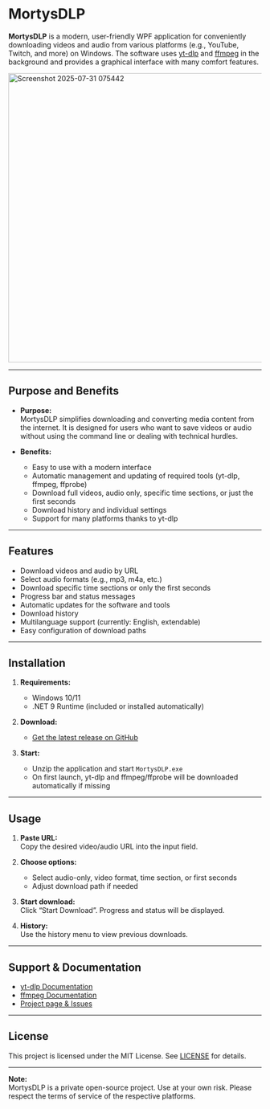 # MortysDLP

**MortysDLP** is a modern, user-friendly WPF application for conveniently downloading videos and audio from various platforms (e.g., YouTube, Twitch, and more) on Windows. The software uses [yt-dlp](https://github.com/yt-dlp/yt-dlp) and [ffmpeg](https://ffmpeg.org/) in the background and provides a graphical interface with many comfort features.


<img width="702" height="576" alt="Screenshot 2025-07-31 075442" src="https://github.com/user-attachments/assets/8522eba1-6fe8-4f86-af61-420d6c3df3eb" />


---

## Purpose and Benefits

- **Purpose:**  
  MortysDLP simplifies downloading and converting media content from the internet. It is designed for users who want to save videos or audio without using the command line or dealing with technical hurdles.

- **Benefits:**  
  - Easy to use with a modern interface  
  - Automatic management and updating of required tools (yt-dlp, ffmpeg, ffprobe)  
  - Download full videos, audio only, specific time sections, or just the first seconds  
  - Download history and individual settings  
  - Support for many platforms thanks to yt-dlp

---


## Features

- Download videos and audio by URL
- Select audio formats (e.g., mp3, m4a, etc.)
- Download specific time sections or only the first seconds
- Progress bar and status messages
- Automatic updates for the software and tools
- Download history
- Multilanguage support (currently: English, extendable)
- Easy configuration of download paths

---

## Installation

1. **Requirements:**  
   - Windows 10/11  
   - .NET 9 Runtime (included or installed automatically)

2. **Download:**  
   - [Get the latest release on GitHub](https://github.com/MortysTerminal/MortysDLP/releases)

3. **Start:**  
   - Unzip the application and start `MortysDLP.exe`  
   - On first launch, yt-dlp and ffmpeg/ffprobe will be downloaded automatically if missing

---

## Usage

1. **Paste URL:**  
   Copy the desired video/audio URL into the input field.

2. **Choose options:**  
   - Select audio-only, video format, time section, or first seconds
   - Adjust download path if needed

3. **Start download:**  
   Click “Start Download”. Progress and status will be displayed.

4. **History:**  
   Use the history menu to view previous downloads.

---

## Support & Documentation

- [yt-dlp Documentation](https://github.com/yt-dlp/yt-dlp)
- [ffmpeg Documentation](https://ffmpeg.org/documentation.html)
- [Project page & Issues](https://github.com/MortysTerminal/MortysDLP/issues)

---

## License

This project is licensed under the MIT License. See [LICENSE](LICENSE) for details.

---

**Note:**  
MortysDLP is a private open-source project. Use at your own risk. Please respect the terms of service of the respective platforms.
